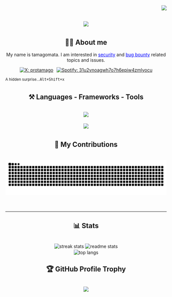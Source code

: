 <img align="right" src="https://visitor-badge.laobi.icu/badge?page_id=tamagomata.tamagomata" />

<h1 align="center">
    <img src="https://readme-typing-svg.herokuapp.com/?font=Righteous&size=35&center=true&vCenter=true&width=500&height=70&duration=4000&lines=hello!+%F0%9F%91%8B;+I%27m+tamagomata!" />
</h1>

<h2 align="center">👨‍💻 About me</h2>
<p align="center">
  My name is tamagomata. I am interested in 
  <a href="#" style="text-decoration: underline; color: blue;">security</a> and 
  <a href="#" style="text-decoration: underline; color: blue;">bug bounty</a> related topics and issues.
</p>

<div align="center" style="display: flex; justify-content: center; gap: 10px;">
  <a href="https://twitter.com/protamago" target="_blank">
    <img src="https://img.shields.io/badge/protamago-000000?style=for-the-badge&logo=x&logoColor=white" alt="X: protamago" />
  </a>
  <a href="https://open.spotify.com/user/31u2vnoagwh7o7h6epiw4zmlyocu" target="_blank">
    <img src="https://img.shields.io/badge/xTm-1DB954?style=for-the-badge&logo=spotify&logoColor=white" alt="Spotify: 31u2vnoagwh7o7h6epiw4zmlyocu" />
</div>

<a accesskey="x" href="https://youtu.be/FiXel0A4WzM?si=mQ0iFta5C6rubWKi&t=5"></a>
<sup>A hidden surprise...<kbd>Alt+Shift+x</kbd></sup>

<h2 align="center">⚒️ Languages - Frameworks - Tools </h2>
<br/>

<!-- 🧠 Languages -->
<div align="center">
  <img src="https://skillicons.dev/icons?i=c,cs,css,html,js,go,python,matlab" />
</div>
<br/>

<!-- 🛠 Frameworks / Tools -->
<div align="center">
  <img src="https://skillicons.dev/icons?i=gcp,github,kali,linux,nodejs,npm,visualstudio,vscode" />
</div>

<div align="center">
  <h2>🐍 My Contributions　</h2>
  <br>
  <img alt="snake eating my contributions" src="https://raw.githubusercontent.com/tamagomata/tamagomata/output/github-contribution-grid-snake-dark.svg?palette=github-dark" />
  <br/><br/><br/>
</div>

<hr/>

<h2 align="center">📊 Stats </h2>
<br>
<div align=center>
  <img width=390 src="https://github-readme-streak-stats-salesp07.vercel.app/?user=tamagomata&count_private=true&theme=aura&border_radius=10" alt="streak stats"/>
  <img width=390 src="https://github-readme-stats-salesp07.vercel.app/api?username=tamagomata&count_private=true&show_icons=true&theme=aura&rank_icon=github&border_radius=10" alt="readme stats" />
  <br/>
  <img width=325 align="center" src="https://github-readme-stats-salesp07.vercel.app/api/top-langs/?username=tamagomata&hide=HTML&langs_count=8&layout=compact&theme=aura&border_radius=10&size_weight=0.5&count_weight=0.5&exclude_repo=github-readme-stats" alt="top langs" />
</div>

<h2 align="center">🏆 GitHub Profile Trophy</h2>
<br/>

<div align="center">
  <a href="https://github.com/ryo-ma/github-profile-trophy">
    <img src="https://github-profile-trophy.vercel.app/?username=tamagomata&theme=aura&column=6&margin-w=15&margin-h=15" />
  </a>
</div>
<br/>
